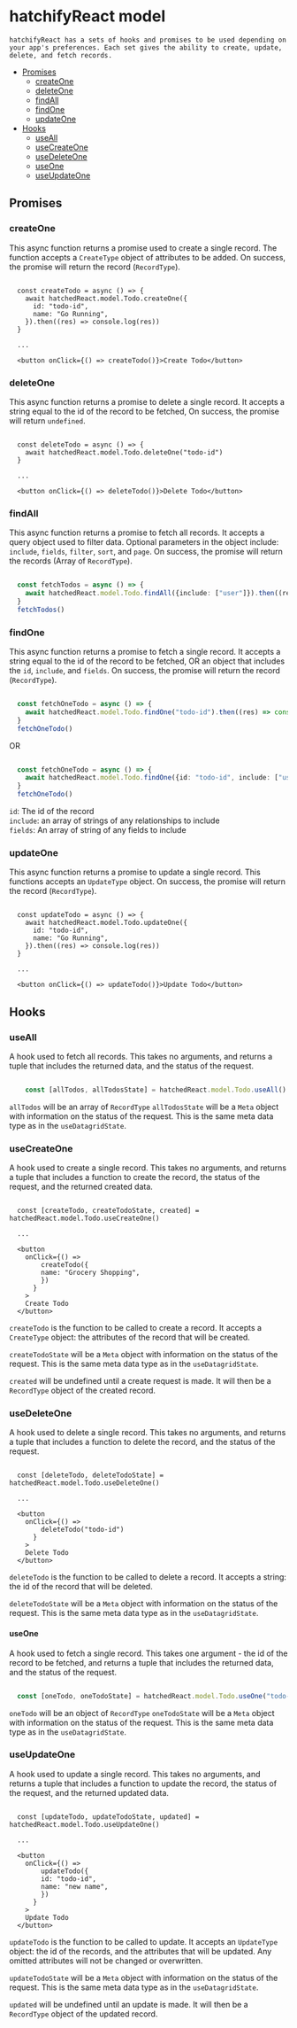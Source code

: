 # hatchifyReact model

    hatchifyReact has a sets of hooks and promises to be used depending on your app's preferences. Each set gives the ability to create, update, delete, and fetch records.

- [Promises](#promises)
  - [createOne](#createone)
  - [deleteOne](#deleteone)
  - [findAll](#findall)
  - [findOne](#findone)
  - [updateOne](#updateone)
- [Hooks](#hooks)
  - [useAll](#useall)
  - [useCreateOne](#usecreateone)
  - [useDeleteOne](#usedeleteone)
  - [useOne](#useone)
  - [useUpdateOne](#useupdateone)

## Promises

### createOne

This async function returns a promise used to create a single record. The function accepts a `CreateType` object of attributes to be added. On success, the promise will return the record (`RecordType`).

```tsx

  const createTodo = async () => {
    await hatchedReact.model.Todo.createOne({
      id: "todo-id",
      name: "Go Running",
    }).then((res) => console.log(res))
  }

  ...

  <button onClick={() => createTodo()}>Create Todo</button>

```

### deleteOne

This async function returns a promise to delete a single record. It accepts a string equal to the id of the record to be fetched, On success, the promise will return `undefined`.

```tsx

  const deleteTodo = async () => {
    await hatchedReact.model.Todo.deleteOne("todo-id")
  }

  ...

  <button onClick={() => deleteTodo()}>Delete Todo</button>

```

### findAll

This async function returns a promise to fetch all records. It accepts a query object used to filter data. Optional parameters in the object include: `include`, `fields`, `filter`, `sort`, and `page`. On success, the promise will return the records (Array of `RecordType`).

```ts

  const fetchTodos = async () => {
    await hatchedReact.model.Todo.findAll({include: ["user"]}).then((res) => console.log(res))
  }
  fetchTodos()

```

### findOne

This async function returns a promise to fetch a single record. It accepts a string equal to the id of the record to be fetched, OR an object that includes the `id`, `include`, and `fields`. On success, the promise will return the record (`RecordType`).

```ts

  const fetchOneTodo = async () => {
    await hatchedReact.model.Todo.findOne("todo-id").then((res) => console.log(res))
  }
  fetchOneTodo()

```

OR

```ts

  const fetchOneTodo = async () => {
    await hatchedReact.model.Todo.findOne({id: "todo-id", include: ["user"], fields: ["name", "user.name"]).then((res) => console.log(res))
  }
  fetchOneTodo()

```

`id`: The id of the record<br>
`include`: an array of strings of any relationships to include<br>
`fields`: An array of string of any fields to include<br>

### updateOne

This async function returns a promise to update a single record. This functions accepts an `UpdateType` object. On success, the promise will return the record (`RecordType`).

```tsx

  const updateTodo = async () => {
    await hatchedReact.model.Todo.updateOne({
      id: "todo-id",
      name: "Go Running",
    }).then((res) => console.log(res))
  }

  ...

  <button onClick={() => updateTodo()}>Update Todo</button>

```

## Hooks

### useAll

A hook used to fetch all records. This takes no arguments, and returns a tuple that includes the returned data, and the status of the request.

```ts

    const [allTodos, allTodosState] = hatchedReact.model.Todo.useAll()

```

`allTodos` will be an array of `RecordType`
`allTodosState` will be a `Meta` object with information on the status of the request. This is the same meta data type as in the `useDatagridState`.

### useCreateOne

A hook used to create a single record. This takes no arguments, and returns a tuple that includes a function to create the record, the status of the request, and the returned created data.

```tsx

  const [createTodo, createTodoState, created] = hatchedReact.model.Todo.useCreateOne()
  
  ...

  <button
    onClick={() =>
        createTodo({
        name: "Grocery Shopping",
        })
      }
    >
    Create Todo
  </button>

```

`createTodo` is the function to be called to create a record. It accepts a `CreateType` object: the attributes of the record that will be created.

`createTodoState` will be a `Meta` object with information on the status of the request. This is the same meta data type as in the `useDatagridState`.

`created` will be undefined until a create request is made. It will then be a `RecordType` object of the created record.

### useDeleteOne

A hook used to delete a single record. This takes no arguments, and returns a tuple that includes a function to delete the record, and the status of the request.

```tsx

  const [deleteTodo, deleteTodoState] = hatchedReact.model.Todo.useDeleteOne()
  
  ...

  <button
    onClick={() =>
        deleteTodo("todo-id")
      }
    >
    Delete Todo
  </button>

```

`deleteTodo` is the function to be called to delete a record. It accepts a string: the id of the record that will be deleted.

`deleteTodoState` will be a `Meta` object with information on the status of the request. This is the same meta data type as in the `useDatagridState`.

#### useOne

A hook used to fetch a single record. This takes one argument - the id of the record to be fetched, and returns a tuple that includes the returned data, and the status of the request.

```ts

  const [oneTodo, oneTodoState] = hatchedReact.model.Todo.useOne("todo-id")

```

`oneTodo` will be an object of `RecordType`
`oneTodoState` will be a `Meta` object with information on the status of the request. This is the same meta data type as in the `useDatagridState`.

### useUpdateOne

A hook used to update a single record. This takes no arguments, and returns a tuple that includes a function to update the record, the status of the request, and the returned updated data.

```tsx

  const [updateTodo, updateTodoState, updated] = hatchedReact.model.Todo.useUpdateOne()
  
  ...

  <button
    onClick={() =>
        updateTodo({
        id: "todo-id",
        name: "new name",
        })
      }
    >
    Update Todo
  </button>

```

`updateTodo` is the function to be called to update. It accepts an  `UpdateType` object: the id of the records, and the attributes that will be updated. Any omitted attributes will not be changed or overwritten.

`updateTodoState` will be a `Meta` object with information on the status of the request. This is the same meta data type as in the `useDatagridState`.

`updated` will be undefined until an update is made. It will then be a `RecordType` object of the updated record.
